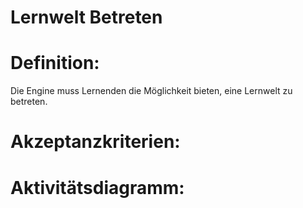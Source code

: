 # Lernwelt Betreten


# Definition:

Die Engine muss Lernenden die Möglichkeit bieten, eine Lernwelt zu betreten.

# Akzeptanzkriterien:


# Aktivitätsdiagramm: